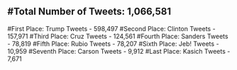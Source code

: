 #Total Number of Tweets: 1,066,581 
---
#First Place: Trump Tweets - 598,497
#Second Place: Clinton Tweets - 157,971
#Third Place: Cruz Tweets - 124,561
#Fourth Place: Sanders Tweets - 78,819
#Fifth Place: Rubio Tweets - 78,207
#Sixth Place: Jeb! Tweets - 10,959
#Seventh Place: Carson Tweets - 9,912
#Last Place: Kasich Tweets - 7,671
